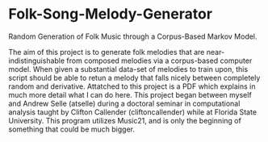 # Folk-Song-Melody-Generator
Random Generation of Folk Music through a Corpus-Based Markov Model.

The aim of this project is to generate folk melodies that are near-indistinguishable from composed melodies via a corpus-based computer model.
When given a substantial data-set of melodies to train upon, this script should be able to retun a melody that falls nicely between
completely random and derivative. Attatched to this project is a PDF which explains in much more detail what I can do here. This project 
began between myself and Andrew Selle (atselle) during a doctoral seminar in computational analysis taught by Clifton Callender (cliftoncallender) while at Florida State University. This program utilizes Music21, and is only the beginning of something that could be much bigger.
